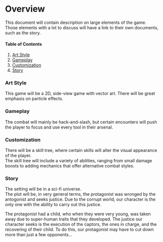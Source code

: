# Overview
This document will contain description on large elements of the game. Those elements with a lot to discuss will have a link to their own documents, such as the story.

#### Table of Contents
1. [Art Style](#Art-Style)
1. [Gameplay](#Gameplay)
1. [Customization](#Customization)
1. [Story](#Story)


### Art Style

This game will be a 2D, side-view game with vector art. There will be great emphasis on particle effects.


### Gameplay

The combat will mainly be hack-and-slash, but certain encounters will push the player to focus and use every tool in their arsenal.


### Customization

There will be a skill tree, where certain skills will alter the visual appearance of the player. <br/>
The skill tree will include a variety of abilities, ranging from small damage boosts to adding mechanics that offer alternative combat styles.


### Story

The setting will be in a sci-fi universe. <br/>
The plot will be, in very general terms, the protagonist was wronged by the antogonist and seeks justice. Due to the corrupt world, our character is the only one with the ability to carry out this justice.

The protagonist had a child, who when they were very young, was taken away due to super-human traits that they developed. The justice our character seeks is the execution of the captors, the ones in charge, and the recovering of their child. To do this, our protagonist may have to cut down more than just a few opponents...
